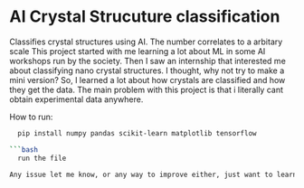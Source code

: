 # AI Crystal Strucuture classification
Classifies crystal structures using AI. The number correlates to a arbitary scale
This project started with me learning a lot about ML in some AI workshops run by the society. Then I saw an internship that interested me about classifying nano crystal structures. I thought, why not try to make a mini version? So, I learned a lot about how crystals are classified and how they get the data. The main problem with this project is that i literally cant obtain experimental data anywhere.

How to run:

```bash
  pip install numpy pandas scikit-learn matplotlib tensorflow

```bash
  run the file

Any issue let me know, or any way to improve either, just want to learn :)


